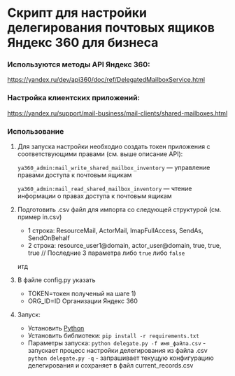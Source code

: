 # Скрипт для настройки делегирования почтовых ящиков Яндекс 360 для бизнеса

### Используются методы API Яндекс 360:

https://yandex.ru/dev/api360/doc/ref/DelegatedMailboxService.html

### Настройка клиентских приложений:

https://yandex.ru/support/mail-business/mail-clients/shared-mailboxes.html

### Использование

1) Для запуска настройки необходио создать токен приложения с соответствующими правами (см. выше описание API):

    ```ya360_admin:mail_write_shared_mailbox_inventory``` — управление правами доступа к почтовым ящикам

    ```ya360_admin:mail_read_shared_mailbox_inventory``` — чтение информации о правах доступа к почтовым ящикам

2) Подготовить .csv файл для импорта со следующей структурой (см. пример in.csv)

    - 1 строка: ResourceMail, ActorMail, ImapFullAccess, SendAs, SendOnBehalf
    - 2 строка: resource_user1@domain, actor_user@domain, true, true, true // Последние 3 параметра либо `true` либо `false` 

   итд

3) В файле config.py указать 
   - TOKEN=токен полученый на шаге 1)
   - ORG_ID=ID Организации Яндекс 360

4) Запуск:
   - Установить [Python](https://www.python.org/)
   - Установить библиотеки: `pip install -r requirements.txt`
   - Параметры запуска:
           `python delegate.py -f имя_файла.csv` - запускает процесс настройки делегирования из файла .csv
           `python delegate.py -q` - запрашивает текущую конфигурацию делегирования и сохраняет в файл current_records.csv